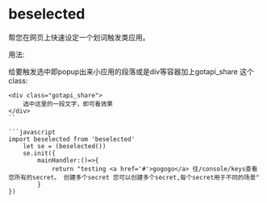 # beselected

帮您在网页上快速设定一个划词触发类应用。

用法:

给要触发选中即popup出来小应用的段落或是div等容器加上gotapi_share 这个class:

```
<div class="gotapi_share">
	选中这里的一段文字，即可看效果
</div>
``

```javascript
import beselected from 'beselected'
    let se = (beselected())
    se.init({
        mainHandler:()=>{
            return "testing <a href='#'>gogogo</a> 往/console/keys查看您所有的secret。 创建多个secret 您可以创建多个secret,每个secret用于不同的场景"
        }
})
``` 

